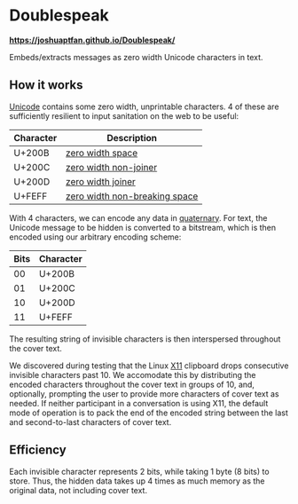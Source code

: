 # Doublespeak

__https://joshuaptfan.github.io/Doublespeak/__

Embeds/extracts messages as zero width Unicode characters in text.

## How it works

[Unicode](https://en.wikipedia.org/wiki/Unicode) contains some zero width, unprintable characters. 4 of these are sufficiently resilient to input sanitation on the web to be useful:

| Character | Description                   |
| --------- | ----------------------------- |
| U+200B    | [zero width space](https://en.wikipedia.org/wiki/Zero-width_space) |
| U+200C    | [zero width non-joiner](https://en.wikipedia.org/wiki/Zero-width_non-joiner) |
| U+200D    | [zero width joiner](https://en.wikipedia.org/wiki/Zero-width_joiner) |
| U+FEFF    | [zero width non-breaking space](https://en.wikipedia.org/wiki/Byte_order_mark) |

With 4 characters, we can encode any data in [quaternary](https://en.wikipedia.org/wiki/Quaternary_numeral_system). For text, the Unicode message to be hidden is converted to a bitstream, which is then encoded using our arbitrary encoding scheme:

| Bits | Character |
| ---- | --------- |
| 00   | U+200B    |
| 01   | U+200C    |
| 10   | U+200D    |
| 11   | U+FEFF    |

The resulting string of invisible characters is then interspersed throughout the cover text.

We discovered during testing that the Linux [X11](https://en.wikipedia.org/wiki/X_Window_System) clipboard drops consecutive invisible characters past 10. We accomodate this by distributing the encoded characters throughout the cover text in groups of 10, and, optionally, prompting the user to provide more characters of cover text as needed. If neither participant in a conversation is using X11, the default mode of operation is to pack the end of the encoded string between the last and second-to-last characters of cover text.

## Efficiency

Each invisible character represents 2 bits, while taking 1 byte (8 bits) to store. Thus, the hidden data takes up 4 times as much memory as the original data, not including cover text.
